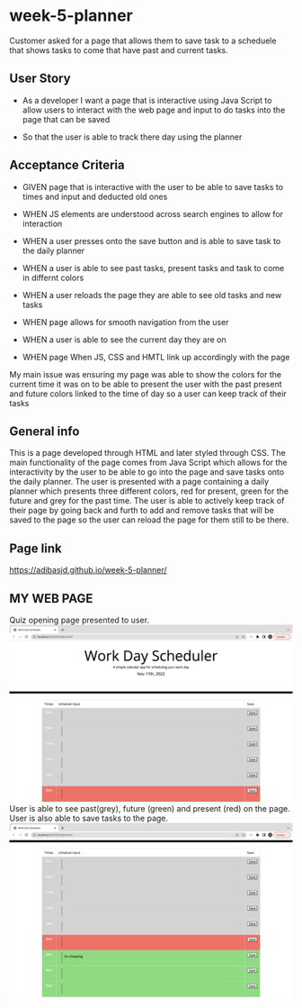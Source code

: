 # week-5-planner

Customer asked for a page that allows them to save task to a scheduele that shows tasks to come that have past and current tasks.
## User Story

- As a developer I want a page that is interactive using Java Script to allow users to interact with the web page and input to do tasks into the page that can be saved

- So that the user is able to track there day using the planner


## Acceptance Criteria

- GIVEN page that is interactive with the user to be able to save tasks to times and input and deducted old ones

- WHEN JS elements are understood across search engines to allow for interaction 

- WHEN a user presses onto the save button and is able to save task to the daily planner 

- WHEN a user is able to see past tasks, present tasks and task to come in differnt colors

- WHEN a user reloads the page they are able to see old tasks and new tasks 

- WHEN page allows for smooth navigation from the user

- WHEN a user is able to see the current day they are on

- WHEN page When JS, CSS and HMTL link up accordingly with the page

 
 

My main issue was ensuring my page was able to show the colors for the current time it was on to be able to present the user with the past present and future colors linked to the time of day so a user can keep track of their tasks

 

## General info
This is a page developed through HTML and later styled through CSS. The main functionality of the page comes from Java Script which allows for the interactivity by the user to be able to go into the page and save tasks onto the daily planner. The user is presented with a page containing a daily planner which presents three different colors, red for present, green for the future and grey for the past time. The user is able to actively keep track of their page by going back and furth to add and remove tasks that will be saved to the page so the user can reload the page for them still to be there.
## Page link
https://adibasjd.github.io/week-5-planner/



## MY WEB PAGE
Quiz opening page presented to user.
![](assets/images/planner-1.jpeg)
User is able to see past(grey), future (green) and present (red) on the page.
User is also able to save tasks to the page.
![](assets/images/Planner-2.jpeg)
